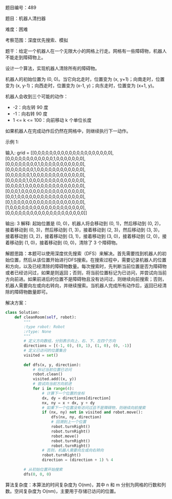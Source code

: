 题目编号：489

题目：机器人清扫器

难度：困难

考察范围：深度优先搜索、模拟

题干：给定一个机器人在一个无限大小的网格上行走。网格有一些障碍物，机器人不能走到障碍物上。

设计一个算法，实现机器人清除所有的障碍物。

机器人的初始位置为 (0, 0)。当它向北走时，位置变为 (x, y+1)；向南走时，位置变为 (x, y-1)；向西走时，位置变为 (x-1, y)；向东走时，位置变为 (x+1, y)。

机器人会收到三个可能的动作：

- -2：向左转 90 度
- -1：向右转 90 度
- 1 <= k <= 100：向前移动 k 个单位长度

如果机器人在完成动作后仍然在网格中，则继续执行下一动作。

示例 1:

输入: 
grid = [[0,0,0,0,0,0,0,0,0,0,0,0,0,0,0,0,0,0,0,0],
        [0,0,0,0,0,0,0,0,0,0,0,0,1,0,0,0,0,0,0,0],
        [0,0,0,0,0,0,0,0,1,0,0,0,0,0,0,0,0,0,0,0],
        [0,0,0,0,0,0,0,1,0,0,0,0,0,0,0,0,0,0,0,0],
        [0,0,0,0,0,0,1,0,0,0,0,0,0,0,0,0,0,0,0,0],
        [0,0,0,0,0,1,0,0,0,0,0,0,0,0,0,0,0,0,0,0],
        [0,0,0,0,1,0,0,0,0,0,0,0,0,0,0,0,0,0,0,0],
        [0,0,0,1,0,0,0,0,0,0,0,0,0,0,0,0,0,0,0,0],
        [0,0,1,0,0,0,0,0,0,0,0,0,0,0,0,0,0,0,0,0],
        [0,1,0,0,0,0,0,0,0,0,0,0,0,0,0,0,0,0,0,0],
        [1,0,0,0,0,0,0,0,0,0,0,0,0,0,0,0,0,0,0,0],
        [0,0,0,0,0,0,0,0,0,0,0,0,0,0,0,0,0,0,0,0]]

输出: 3
解释: 
起始位置是 (0, 0)，机器人将会移动到 (0, 1)，然后移动到 (0, 2)，接着移动到 (0, 3)，然后移动到 (1, 3)，接着移动到 (2, 3)，然后移动到 (3, 3)，接着移动到 (3, 2)，接着移动到 (3, 1)，接着移动到 (3, 0)，接着移动到 (2, 0)，接着移动到 (1, 0)，接着移动到 (0, 0)，清除了 3 个障碍物。

解题思路：本题可以使用深度优先搜索（DFS）来解决。首先需要找到机器人的初始位置，然后从该位置开始进行DFS搜索。在搜索过程中，需要记录机器人的位置和方向，以及已经清除的障碍物数量。每次搜索时，先判断当前位置是否为障碍物或者已经访问过，如果是则返回；否则，将当前位置标记为已访问，并尝试向当前方向前进。如果前进后的位置不是障碍物且没有访问过，则继续向前搜索；否则，机器人需要向左或向右转向，并继续搜索。当机器人完成所有动作后，返回已经清除的障碍物数量即可。

解决方案：

```python
class Solution:
    def cleanRoom(self, robot):
        """
        :type robot: Robot
        :rtype: None
        """
        # 定义方向数组，分别表示向上、右、下、左四个方向
        directions = [(-1, 0), (0, 1), (1, 0), (0, -1)]
        # 定义已访问的位置集合
        visited = set()
        
        def dfs(x, y, direction):
            # 标记当前位置已访问
            robot.clean()
            visited.add((x, y))
            # 尝试向当前方向前进
            for i in range(4):
                # 计算下一个位置的坐标
                dx, dy = directions[direction]
                nx, ny = x + dx, y + dy
                # 如果下一个位置没有访问过且不是障碍物，则继续向前搜索
                if (nx, ny) not in visited and robot.move():
                    dfs(nx, ny, direction)
                    # 回溯到上一个位置
                    robot.turnRight()
                    robot.turnRight()
                    robot.move()
                    robot.turnRight()
                    robot.turnRight()
                # 否则，机器人需要向左或向右转向
                robot.turnRight()
                direction = (direction + 1) % 4
        
        # 从初始位置开始搜索
        dfs(0, 0, 0)
``` 

算法复杂度：本算法的时间复杂度为 O(nm)，其中 n 和 m 分别为网格的行数和列数。空间复杂度为 O(nm)，主要用于存储已访问的位置。